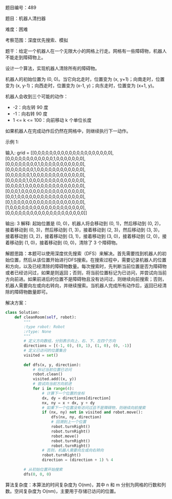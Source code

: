 题目编号：489

题目：机器人清扫器

难度：困难

考察范围：深度优先搜索、模拟

题干：给定一个机器人在一个无限大小的网格上行走。网格有一些障碍物，机器人不能走到障碍物上。

设计一个算法，实现机器人清除所有的障碍物。

机器人的初始位置为 (0, 0)。当它向北走时，位置变为 (x, y+1)；向南走时，位置变为 (x, y-1)；向西走时，位置变为 (x-1, y)；向东走时，位置变为 (x+1, y)。

机器人会收到三个可能的动作：

- -2：向左转 90 度
- -1：向右转 90 度
- 1 <= k <= 100：向前移动 k 个单位长度

如果机器人在完成动作后仍然在网格中，则继续执行下一动作。

示例 1:

输入: 
grid = [[0,0,0,0,0,0,0,0,0,0,0,0,0,0,0,0,0,0,0,0],
        [0,0,0,0,0,0,0,0,0,0,0,0,1,0,0,0,0,0,0,0],
        [0,0,0,0,0,0,0,0,1,0,0,0,0,0,0,0,0,0,0,0],
        [0,0,0,0,0,0,0,1,0,0,0,0,0,0,0,0,0,0,0,0],
        [0,0,0,0,0,0,1,0,0,0,0,0,0,0,0,0,0,0,0,0],
        [0,0,0,0,0,1,0,0,0,0,0,0,0,0,0,0,0,0,0,0],
        [0,0,0,0,1,0,0,0,0,0,0,0,0,0,0,0,0,0,0,0],
        [0,0,0,1,0,0,0,0,0,0,0,0,0,0,0,0,0,0,0,0],
        [0,0,1,0,0,0,0,0,0,0,0,0,0,0,0,0,0,0,0,0],
        [0,1,0,0,0,0,0,0,0,0,0,0,0,0,0,0,0,0,0,0],
        [1,0,0,0,0,0,0,0,0,0,0,0,0,0,0,0,0,0,0,0],
        [0,0,0,0,0,0,0,0,0,0,0,0,0,0,0,0,0,0,0,0]]

输出: 3
解释: 
起始位置是 (0, 0)，机器人将会移动到 (0, 1)，然后移动到 (0, 2)，接着移动到 (0, 3)，然后移动到 (1, 3)，接着移动到 (2, 3)，然后移动到 (3, 3)，接着移动到 (3, 2)，接着移动到 (3, 1)，接着移动到 (3, 0)，接着移动到 (2, 0)，接着移动到 (1, 0)，接着移动到 (0, 0)，清除了 3 个障碍物。

解题思路：本题可以使用深度优先搜索（DFS）来解决。首先需要找到机器人的初始位置，然后从该位置开始进行DFS搜索。在搜索过程中，需要记录机器人的位置和方向，以及已经清除的障碍物数量。每次搜索时，先判断当前位置是否为障碍物或者已经访问过，如果是则返回；否则，将当前位置标记为已访问，并尝试向当前方向前进。如果前进后的位置不是障碍物且没有访问过，则继续向前搜索；否则，机器人需要向左或向右转向，并继续搜索。当机器人完成所有动作后，返回已经清除的障碍物数量即可。

解决方案：

```python
class Solution:
    def cleanRoom(self, robot):
        """
        :type robot: Robot
        :rtype: None
        """
        # 定义方向数组，分别表示向上、右、下、左四个方向
        directions = [(-1, 0), (0, 1), (1, 0), (0, -1)]
        # 定义已访问的位置集合
        visited = set()
        
        def dfs(x, y, direction):
            # 标记当前位置已访问
            robot.clean()
            visited.add((x, y))
            # 尝试向当前方向前进
            for i in range(4):
                # 计算下一个位置的坐标
                dx, dy = directions[direction]
                nx, ny = x + dx, y + dy
                # 如果下一个位置没有访问过且不是障碍物，则继续向前搜索
                if (nx, ny) not in visited and robot.move():
                    dfs(nx, ny, direction)
                    # 回溯到上一个位置
                    robot.turnRight()
                    robot.turnRight()
                    robot.move()
                    robot.turnRight()
                    robot.turnRight()
                # 否则，机器人需要向左或向右转向
                robot.turnRight()
                direction = (direction + 1) % 4
        
        # 从初始位置开始搜索
        dfs(0, 0, 0)
``` 

算法复杂度：本算法的时间复杂度为 O(nm)，其中 n 和 m 分别为网格的行数和列数。空间复杂度为 O(nm)，主要用于存储已访问的位置。